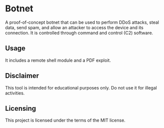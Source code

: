 # Botnet
A proof-of-concept botnet that can be used to perform DDoS attacks, steal data, send spam, and allow an attacker to access the device and its connection. It is controlled through command and control (C2) software.

## Usage
It includes a remote shell module and a PDF exploit.

## Disclaimer
This tool is intended for educational purposes only. Do not use it for illegal activities.

## Licensing
This project is licensed under the terms of the MIT license.

